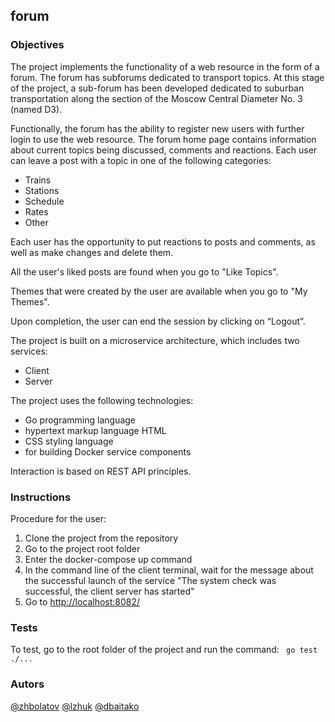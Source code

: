 ## **forum** 

### **Objectives**

The project implements the functionality of a web resource in the form of a forum. The forum has subforums dedicated to transport topics. At this stage of the project, a sub-forum has been developed dedicated to suburban transportation along the section of the Moscow Central Diameter No. 3 (named D3).

Functionally, the forum has the ability to register new users with further login to use the web resource. The forum home page contains information about current topics being discussed, comments and reactions. Each user can leave a post with a topic in one of the following categories:

- Trains
- Stations
- Schedule
- Rates
- Other

Each user has the opportunity to put reactions to posts and comments, as well as make changes and delete them.

All the user's liked posts are found when you go to "Like Topics".

Themes that were created by the user are available when you go to "My Themes".

Upon completion, the user can end the session by clicking on “Logout”.

The project is built on a microservice architecture, which includes two services:
- Client
- Server

The project uses the following technologies:
- Go programming language
- hypertext markup language HTML
- CSS styling language
- for building Docker service components

Interaction is based on REST API principles.

### **Instructions**

Procedure for the user:
<br>

1. Clone the project from the repository
2. Go to the project root folder
3. Enter the docker-compose up command
4. In the command line of the client terminal, wait for the message about the successful launch of the service "The system check was successful, the client server has started"
5. Go to [http://localhost:8082/](http://localhost:8082/)


### **Tests**

To test, go to the root folder of the project and run the command: ` go test ./...`

### **Autors**

[@zhbolatov](https://01.alem.school/git/zhbolatov)
[@lzhuk](https://01.alem.school/git/lzhuk)
[@dbaitako](https://01.alem.school/git/dbaitako)

